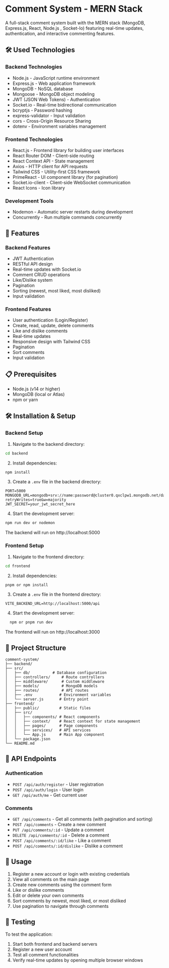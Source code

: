 # Comment System - MERN Stack

A full-stack comment system built with the MERN stack (MongoDB, Express.js, React, Node.js , Socket-Io) featuring real-time updates, authentication, and interactive commenting features.

## 🛠️ Used Technologies

### Backend Technologies
- Node.js - JavaScript runtime environment
- Express.js - Web application framework
- MongoDB - NoSQL database
- Mongoose - MongoDB object modeling
- JWT (JSON Web Tokens) - Authentication
- Socket.io - Real-time bidirectional communication
- bcryptjs - Password hashing
- express-validator - Input validation
- cors - Cross-Origin Resource Sharing
- dotenv - Environment variables management

### Frontend Technologies
- React.js - Frontend library for building user interfaces
- React Router DOM - Client-side routing
- React Context API - State management
- Axios - HTTP client for API requests
- Tailwind CSS - Utility-first CSS framework
- PrimeReact - UI component library (for pagination)
- Socket.io-client - Client-side WebSocket communication
- React Icons - Icon library

### Development Tools
- Nodemon - Automatic server restarts during development
- Concurrently - Run multiple commands concurrently



## 🚀 Features

### Backend Features
- JWT Authentication
- RESTful API design
- Real-time updates with Socket.io
- Comment CRUD operations
- Like/Dislike system
- Pagination
- Sorting (newest, most liked, most disliked)
- Input validation

### Frontend Features
- User authentication (Login/Register)
- Create, read, update, delete comments
- Like and dislike comments
- Real-time updates
- Responsive design with Tailwind CSS
- Pagination
- Sort comments
- Input validation

## 📋 Prerequisites

- Node.js (v14 or higher)
- MongoDB (local or Atlas)
- npm or yarn

## 🛠️ Installation & Setup

### Backend Setup

1. Navigate to the backend directory:
```bash
cd backend
```

2. Install dependencies:
```bash
npm install
```

3. Create a `.env` file in the backend directory:
```env
PORT=5000
MONGODB_URL=mongodb+srv://name:password@cluster0.qxclpw1.mongodb.net/database?retryWrites=true&w=majority
JWT_SECRET=your_jwt_secret_here
```

4. Start the development server:
```bash
npm run dev or nodemon
```

The backend will run on http://localhost:5000

### Frontend Setup

1. Navigate to the frontend directory:
```bash
cd frontend
```

2. Install dependencies:
```bash
pnpm or npm install
```

3. Create a `.env` file in the frontend directory:
```env
VITE_BACKEND_URL=http://localhost:5000/api
```

4. Start the development server:
```bash
  npm or pnpm run dev
```

The frontend will run on http://localhost:3000



## 📁 Project Structure

```
comment-system/
├── backend/
├── src/
│   ├── db/          # Database configuration
│   ├── controllers/     # Route controllers
│   ├── middleware/      # Custom middleware
│   ├── models/          # MongoDB models
│   ├── routes/          # API routes
│   ├── .env            # Environment variables
│   └── server.js       # Entry point
├── frontend/
│   ├── public/         # Static files
│   ├── src/
│   │   ├── components/ # React components
│   │   ├── context/    # React context for state management
│   │   ├── pages/      # Page components
│   │   ├── services/   # API services
│   │   └── App.js      # Main App component
│   └── package.json
└── README.md
```

## 🔧 API Endpoints

### Authentication
- `POST /api/auth/register` - User registration
- `POST /api/auth/login` - User login
- `GET /api/auth/me` - Get current user

### Comments
- `GET /api/comments` - Get all comments (with pagination and sorting)
- `POST /api/comments` - Create a new comment
- `PUT /api/comments/:id` - Update a comment
- `DELETE /api/comments/:id` - Delete a comment
- `POST /api/comments/:id/like` - Like a comment
- `POST /api/comments/:id/dislike` - Dislike a comment

## 🎯 Usage

1. Register a new account or login with existing credentials
2. View all comments on the main page
3. Create new comments using the comment form
4. Like or dislike comments
5. Edit or delete your own comments
6. Sort comments by newest, most liked, or most disliked
7. Use pagination to navigate through comments




## 🧪 Testing

To test the application:
1. Start both frontend and backend servers
2. Register a new user account
3. Test all comment functionalities
4. Verify real-time updates by opening multiple browser windows



